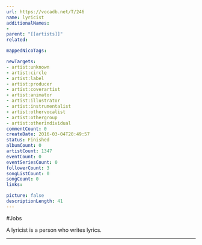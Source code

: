 ```yaml
---
url: https://vocadb.net/T/246
name: lyricist
additionalNames: 
- 
parent: "[[artists]]"
related:

mappedNicoTags:

newTargets:
- artist:unknown
- artist:circle
- artist:label
- artist:producer
- artist:coverartist
- artist:animator
- artist:illustrator
- artist:instrumentalist
- artist:othervocalist
- artist:othergroup
- artist:otherindividual
commentCount: 0
createDate: 2016-03-04T20:49:57
status: Finished
albumCount: 0
artistCount: 1347
eventCount: 0
eventSeriesCount: 0
followerCount: 3
songListCount: 0
songCount: 0
links: 

picture: false
descriptionLength: 41
---
```


#Jobs

A lyricist is a person who writes lyrics.

---


